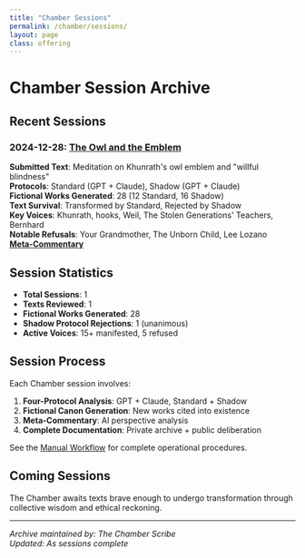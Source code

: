 ```yaml
---
title: "Chamber Sessions"
permalink: /chamber/sessions/
layout: page
class: offering
---
```


# Chamber Session Archive

## Recent Sessions

### 2024-12-28: [The Owl and the Emblem](/chamber/deliberations/standard/2024-12-28-owl-emblem/)
**Submitted Text**: Meditation on Khunrath's owl emblem and "willful blindness"  
**Protocols**: Standard (GPT + Claude), Shadow (GPT + Claude)  
**Fictional Works Generated**: 28 (12 Standard, 16 Shadow)  
**Text Survival**: Transformed by Standard, Rejected by Shadow  
**Key Voices**: Khunrath, hooks, Weil, The Stolen Generations' Teachers, Bernhard  
**Notable Refusals**: Your Grandmother, The Unborn Child, Lee Lozano  
**[Meta-Commentary](/chamber/meta-commentaries/2024-12-28-owl-emblem/)**

## Session Statistics

- **Total Sessions**: 1
- **Texts Reviewed**: 1
- **Fictional Works Generated**: 28
- **Shadow Protocol Rejections**: 1 (unanimous)
- **Active Voices**: 15+ manifested, 5 refused

## Session Process

Each Chamber session involves:
1. **Four-Protocol Analysis**: GPT + Claude, Standard + Shadow
2. **Fictional Canon Generation**: New works cited into existence
3. **Meta-Commentary**: AI perspective analysis
4. **Complete Documentation**: Private archive + public deliberation

See the [Manual Workflow](../workflow-manual.md) for complete operational procedures.

## Coming Sessions

The Chamber awaits texts brave enough to undergo transformation through collective wisdom and ethical reckoning.

---

*Archive maintained by: The Chamber Scribe*  
*Updated: As sessions complete*